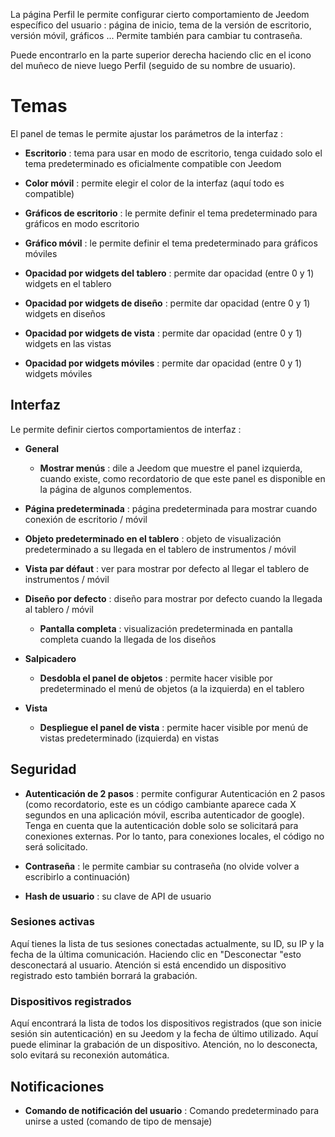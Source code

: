 La página Perfil le permite configurar cierto comportamiento de
Jeedom específico del usuario : página de inicio, tema de la
versión de escritorio, versión móvil, gráficos ... Permite
también para cambiar tu contraseña.

Puede encontrarlo en la parte superior derecha haciendo clic en el icono del muñeco de nieve
luego Perfil (seguido de su nombre de usuario).

Temas 
======

El panel de temas le permite ajustar los parámetros de la interfaz :

-   **Escritorio** : tema para usar en modo de escritorio, tenga cuidado solo
    el tema predeterminado es oficialmente compatible con Jeedom

-   **Color móvil** : permite elegir el color de la interfaz
    (aquí todo es compatible)

-   **Gráficos de escritorio** : le permite definir el tema predeterminado para
    gráficos en modo escritorio

-   **Gráfico móvil** : le permite definir el tema predeterminado para
    gráficos móviles

-   **Opacidad por widgets del tablero** : permite dar opacidad
    (entre 0 y 1) widgets en el tablero

-   **Opacidad por widgets de diseño** : permite dar opacidad
    (entre 0 y 1) widgets en diseños

-   **Opacidad por widgets de vista** : permite dar opacidad (entre
    0 y 1) widgets en las vistas

-   **Opacidad por widgets móviles** : permite dar opacidad
    (entre 0 y 1) widgets móviles

Interfaz 
---------

Le permite definir ciertos comportamientos de interfaz :

-   **General**

    -   **Mostrar menús** : dile a Jeedom que muestre el panel
        izquierda, cuando existe, como recordatorio de que este panel es
        disponible en la página de algunos complementos.

-   **Página predeterminada** : página predeterminada para mostrar cuando
    conexión de escritorio / móvil

-   **Objeto predeterminado en el tablero** : objeto de visualización predeterminado
    a su llegada en el tablero de instrumentos / móvil

-   **Vista par défaut** : ver para mostrar por defecto al llegar
    el tablero de instrumentos / móvil

-   **Diseño por defecto** : diseño para mostrar por defecto cuando
    la llegada al tablero / móvil

    -   **Pantalla completa** : visualización predeterminada en pantalla completa cuando
        la llegada de los diseños
        
-   **Salpicadero**

    -   **Desdobla el panel de objetos** : permite hacer visible por
        predeterminado el menú de objetos (a la izquierda) en el tablero

-   **Vista**

    -   **Despliegue el panel de vista** : permite hacer visible por
        menú de vistas predeterminado (izquierda) en vistas

Seguridad 
--------

-   **Autenticación de 2 pasos** : permite configurar
    Autenticación en 2 pasos (como recordatorio, este es un código cambiante
    aparece cada X segundos en una aplicación móvil, escriba
    autenticador de google). Tenga en cuenta que la autenticación doble solo se solicitará para conexiones externas. Por lo tanto, para conexiones locales, el código no será solicitado.

-   **Contraseña** : le permite cambiar su contraseña (no
    olvide volver a escribirlo a continuación)

-   **Hash de usuario** : su clave de API de usuario

### Sesiones activas 

Aquí tienes la lista de tus sesiones conectadas actualmente, su ID,
su IP y la fecha de la última comunicación. Haciendo clic en
"Desconectar "esto desconectará al usuario. Atención si está encendido
un dispositivo registrado esto también borrará la grabación.

### Dispositivos registrados 

Aquí encontrará la lista de todos los dispositivos registrados (que son
inicie sesión sin autenticación) en su Jeedom y la fecha de
último utilizado. Aquí puede eliminar la grabación de un
dispositivo. Atención, no lo desconecta, solo evitará
su reconexión automática.

Notificaciones 
-------------

-   **Comando de notificación del usuario** : Comando predeterminado para
    unirse a usted (comando de tipo de mensaje)



